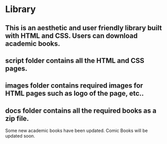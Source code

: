 # Library
This is an aesthetic and user friendly library built with HTML and CSS.  Users can download academic books.
--------------------------------------------------------------------------------------------------------------------------------------------------------------------------------------------------------------------------------------------------------------------------------
script folder contains all the HTML and CSS pages.
-------------------------------------------------------------------------------------------------------------------------------------------------------------------------------------------------------------------------------------------------------------------------------
images folder contains required images for HTML pages such as logo of the page, etc.. 
-------------------------------------------------------------------------------------------------------------------------------------------------------------------------------------------------------------------------------------------------------------------------------
docs folder contains all the required books as a zip file.
---------------------------------------------------------------------------------------------------------------------------------------------------------------------------------------------------------------------------------------------------------------------------------

Some new academic books have been updated.
Comic Books will be updated soon.
